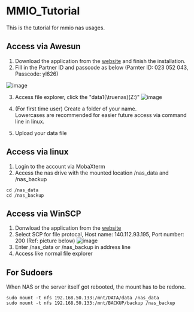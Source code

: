 MMIO_Tutorial
====
This is the tutorial for mmio nas usages.

Access via Awesun
----
1. Download the application from the [website](https://sun.aweray.com/en/ "Awesun") and finish the installation.
2. Fill in the Partner ID and passcode as below (Parnter ID: 023 052 043, Passcode: yl626)

![image](https://user-images.githubusercontent.com/117650786/216543417-04610149-20eb-41fb-a411-604e59046214.png)

3. Access file explorer, click the "data1(\\truenas)(Z:)"
![image](https://user-images.githubusercontent.com/117650786/216544102-36380b44-3819-4240-8c00-239dee0219ad.png)

4. (For first time user) Create a folder of your name. </br>
Lowercases are recommended for easier future access via command line in linux.

5. Upload your data file 

Access via linux
----
1. Login to the account via MobaXterm
2. Access the nas drive with the mounted location /nas_data and /nas_backup
```
cd /nas_data
cd /nas_backup
```

Access via WinSCP
----
1. Donwload the application from the [website](https://winscp.net/eng/download.php "WinSCP")
2. Select SCP for file protocal, Host name: 140.112.93.195, Port number: 200 (Ref: picture below)
![image](https://user-images.githubusercontent.com/117650786/216550383-10693cca-1dfc-4ecb-825b-f7c3fb476edd.png)
3. Enter /nas_data or /nas_backup in address line
4. Access like normal file explorer

For Sudoers
----
When NAS or the server itself got rebooted, the mount has to be redone.

```
sudo mount -t nfs 192.168.50.133:/mnt/DATA/data /nas_data
sudo mount -t nfs 192.168.50.133:/mnt/BACKUP/backup /nas_backup
```
